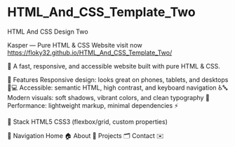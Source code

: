# HTML_And_CSS_Template_Two

HTML And CSS Design Two

Kasper — Pure HTML & CSS Website visit now https://floky32.github.io/HTML_And_CSS_Template_Two/

🚀 A fast, responsive, and accessible website built with pure HTML & CSS.

🌈 Features
Responsive design: looks great on phones, tablets, and desktops 📱💻
Accessible: semantic HTML, high contrast, and keyboard navigation ♿️🔤
Modern visuals: soft shadows, vibrant colors, and clean typography 🎨
Performance: lightweight markup, minimal dependencies ⚡

🧰 Stack
HTML5
CSS3 (flexbox/grid, custom properties)

🧭 Navigation
Home 🏠
About 👋
Projects 🗂️
Contact ✉️


